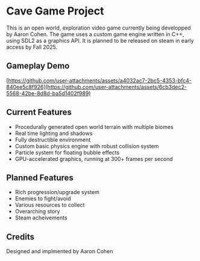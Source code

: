 # Cave Game Project
This is an open world, exploration video game currently being developped by Aaron Cohen. The game uses a custom game engine written in C++, using SDL2 as a graphics API. It is planned to be released on steam in early access by Fall 2025.

## Gameplay Demo
[https://github.com/user-attachments/assets/a4032ac7-2bc5-4353-bfc4-840ee5c8f926](https://github.com/user-attachments/assets/6cb3dec2-5568-42be-8d8d-ba5d1402f989)

## Current Features
* Procedurally generated open world terrain with multiple biomes
* Real time lighting and shadows
* Fully destructible environment
* Custom basic physics engine with robust collision system
* Particle system for floating bubble effects
* GPU-accelerated graphics, running at 300+ frames per second

## Planned Features
* Rich progression/upgrade system
* Enemies to fight/avoid
* Various resources to collect
* Overarching story
* Steam acheivements

## Credits
Designed and implmented by Aaron Cohen
